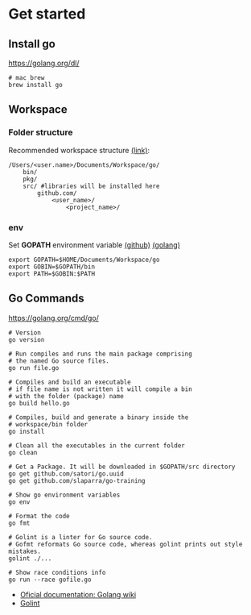 # Get started

## Install go
https://golang.org/dl/

```
# mac brew
brew install go
```

## Workspace

### Folder structure
Recommended workspace structure [(link)](https://golang.org/doc/code.html#Workspaces):
```
/Users/<user.name>/Documents/Workspace/go/
    bin/
    pkg/
    src/ #libraries will be installed here
        github.com/
            <user_name>/
                <project_name>/
```

### env
Set **GOPATH** environment variable
[(github)](https://github.com/golang/go/wiki/SettingGOPATH#zsh)
[(golang)](https://golang.org/doc/code.html#GOPATH)

```
export GOPATH=$HOME/Documents/Workspace/go
export GOBIN=$GOPATH/bin
export PATH=$GOBIN:$PATH
```


## Go Commands

https://golang.org/cmd/go/

```
# Version
go version

# Run compiles and runs the main package comprising
# the named Go source files.
go run file.go

# Compiles and build an executable
# if file name is not written it will compile a bin 
# with the folder (package) name 
go build hello.go

# Compiles, build and generate a binary inside the 
# workspace/bin folder
go install 

# Clean all the executables in the current folder
go clean

# Get a Package. It will be downloaded in $GOPATH/src directory
go get github.com/satori/go.uuid
go get github.com/slaparra/go-training

# Show go environment variables
go env

# Format the code
go fmt

# Golint is a linter for Go source code.
# Gofmt reformats Go source code, whereas golint prints out style mistakes.
golint ./...

# Show race conditions info
go run --race gofile.go
```

- [Oficial documentation: Golang wiki](https://github.com/golang/go/wiki)
- [Golint](https://github.com/golang/lint)